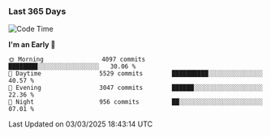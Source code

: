 ### Last 365 Days
<!--START_SECTION:waka-->
![Code Time](http://img.shields.io/badge/Code%20Time-793%20hrs%2012%20mins-blue)

**I'm an Early 🐤** 

```text
🌞 Morning                4097 commits        ████████░░░░░░░░░░░░░░░░░   30.06 % 
🌆 Daytime                5529 commits        ██████████░░░░░░░░░░░░░░░   40.57 % 
🌃 Evening                3047 commits        ██████░░░░░░░░░░░░░░░░░░░   22.36 % 
🌙 Night                  956 commits         ██░░░░░░░░░░░░░░░░░░░░░░░   07.01 % 
```



 Last Updated on 03/03/2025 18:43:14 UTC
<!--END_SECTION:waka-->

<!--
**BrianCurliss/BrianCurliss** is a ✨ _special_ ✨ repository because its `README.md` (this file) appears on your GitHub profile.

Here are some ideas to get you started:

- 🔭 I’m currently working on ...
- 🌱 I’m currently learning ...
- 👯 I’m looking to collaborate on ...
- 🤔 I’m looking for help with ...
- 💬 Ask me about ...
- 📫 How to reach me: ...
- 😄 Pronouns: ...
- ⚡ Fun fact: ...
-->
